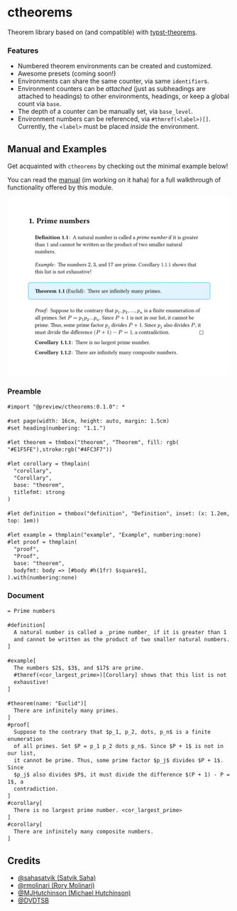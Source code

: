 # ctheorems
Theorem library based on (and compatible) with [typst-theorems](https://github.com/sahasatvik/typst-theorems).


### Features
- Numbered theorem environments can be created and customized.
- Awesome presets (coming soon!)
- Environments can share the same counter, via same `identifier`s.
- Environment counters can be _attached_ (just as subheadings are attached to headings) to other environments, headings, or keep a global count via `base`.
- The depth of a counter can be manually set, via `base_level`.
- Environment numbers can be referenced, via `#thmref(<label>)[]`.
 Currently, the `<label>` must be placed _inside_ the environment.


## Manual and Examples
Get acquainted with `ctheorems` by checking out the minimal example below!

You can read the [manual](assets/manual.pdf) (im working on it haha) for a full walkthrough of functionality offered by this module.

![basic example](assets/basic.png)

### Preamble
```typst
#import "@preview/ctheorems:0.1.0": *

#set page(width: 16cm, height: auto, margin: 1.5cm)
#set heading(numbering: "1.1.")

#let theorem = thmbox("theorem", "Theorem", fill: rgb( "#E1F5FE"),stroke:rgb("#4FC3F7"))

#let corollary = thmplain(
  "corollary",
  "Corollary",
  base: "theorem",
  titlefmt: strong
)

#let definition = thmbox("definition", "Definition", inset: (x: 1.2em, top: 1em))

#let example = thmplain("example", "Example", numbering:none)
#let proof = thmplain(
  "proof",
  "Proof",
  base: "theorem",
  bodyfmt: body => [#body #h(1fr) $square$],
).with(numbering:none)
```

### Document
```typst
= Prime numbers

#definition[
  A natural number is called a _prime number_ if it is greater than 1
  and cannot be written as the product of two smaller natural numbers.
]

#example[
  The numbers $2$, $3$, and $17$ are prime.
  #thmref(<cor_largest_prime>)[Corollary] shows that this list is not
  exhaustive!
]

#theorem(name: "Euclid")[
  There are infinitely many primes.
]
#proof[
  Suppose to the contrary that $p_1, p_2, dots, p_n$ is a finite enumeration
  of all primes. Set $P = p_1 p_2 dots p_n$. Since $P + 1$ is not in our list,
  it cannot be prime. Thus, some prime factor $p_j$ divides $P + 1$.  Since
  $p_j$ also divides $P$, it must divide the difference $(P + 1) - P = 1$, a
  contradiction.
]
#corollary[
  There is no largest prime number. <cor_largest_prime>
]
#corollary[
  There are infinitely many composite numbers.
]
```

## Credits
- [@sahasatvik (Satvik Saha)](https://github.com/sahasatvik)
- [@rmolinari (Rory Molinari)](https://github.com/rmolinari)
- [@MJHutchinson (Michael Hutchinson)](https://github.com/MJHutchinson)
- [@DVDTSB](https://github.com/DVDTSB)